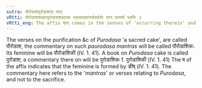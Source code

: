 ```yaml
---
sutra: पौरोडाशपुरोडाशात् ष्ठन्
vRtti: पौरोडाशशब्दात्पुरोडाशशब्दाच्च भवव्याख्यानयोरर्थयोः ष्ठन् प्रत्ययो भवति ॥
vRtti_eng: The affix ष्ठन् comes in the senses of 'occurring therein' and 'a commentary thereon', after the words '_paurodasa' and '_purodasa_'.
---
```

The verses on the purification &c of _Purodasa_ 'a sacred cake', are called पौरोडाश, the commentary on such _paurodasa_ _mantras_ will be called पौरोडाशिकः. Its feminine will be पौरोडाशिकी (IV. 1. 41). A book on _Purodasa_ cake is called पुरोडाश; a commentary there on will be पुरोडाशिकः f. पुरोडाशिकी (IV. 1. 41) The ष of the affix indicates that the feminine is formed by ङीष् (IV. 1. 41). The commentary here refers to the '_mantras_' or verses relating to _Purodasa_, and not to the sacrifice.
